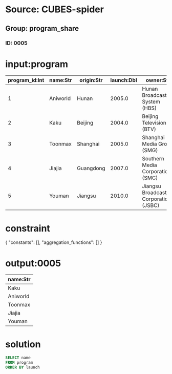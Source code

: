 # Source: CUBES-spider
## Group: program_share
### ID: 0005

# input:program

| program_id:Int | name:Str | origin:Str | launch:Dbl | owner:Str |
|---|---|---|---|---|
| 1 | Aniworld | Hunan | 2005.0 | Hunan Broadcasting System (HBS) |
| 2 | Kaku | Beijing | 2004.0 | Beijing Television (BTV) |
| 3 | Toonmax | Shanghai | 2005.0 | Shanghai Media Group (SMG) |
| 4 | Jiajia | Guangdong | 2007.0 | Southern Media Corporation (SMC) |
| 5 | Youman | Jiangsu | 2010.0 | Jiangsu Broadcasting Corporation (JSBC) |

# constraint

{
  "constants": [],
  "aggregation_functions": []
}

# output:0005

| name:Str |
|---|
| Kaku |
| Aniworld |
| Toonmax |
| Jiajia |
| Youman |

# solution

```sql
SELECT name
FROM program
ORDER BY launch
```
